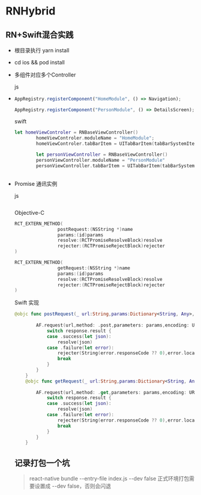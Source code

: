 # RNHybrid
## RN+Swift混合实践

* 根目录执行 yarn install

* cd ios && pod install

* 多组件对应多个Controller

  js

* ```js
  AppRegistry.registerComponent("HomeModule", () => Navigation);
  
  AppRegistry.registerComponent("PersonModule", () => DetailsScreen);
  ```

  swift

  ```swift
  let homeViewControler = RNBaseViewController()
          homeViewControler.moduleName = "HomeModule";
          homeViewControler.tabBarItem = UITabBarItem(tabBarSystemItem: .recents, tag: 0)
   
          let personViewController = RNBaseViewController()
          personViewController.moduleName = "PersonModule"
          personViewController.tabBarItem = UITabBarItem(tabBarSystemItem: .mostViewed, tag: 1)
          
  ```

* Promise 通讯实例

  js

  ```
  
  ```

  Objective-C

  ```objective-c
  RCT_EXTERN_METHOD(
                  postRequest:(NSString *)name
                  params:(id)params
                  resolve:(RCTPromiseResolveBlock)resolve
                  rejecter:(RCTPromiseRejectBlock)rejecter
  )
  
  RCT_EXTERN_METHOD(
                  getRequest:(NSString *)name
                  params:(id)params
                  resolve:(RCTPromiseResolveBlock)resolve
                  rejecter:(RCTPromiseRejectBlock)rejecter
  )
  ```

  Swift 实现

  ```swift
  @objc func postRequest(_ url:String,params:Dictionary<String, Any>, resolve:@escaping RCTPromiseResolveBlock, rejecter: @escaping RCTPromiseRejectBlock) ->Void{
          
          AF.request(url,method: .post,parameters: params,encoding: URLEncoding.default).responseJSON { (response) in
              switch response.result {
              case .success(let json):
                  resolve(json)
              case .failure(let error):
                  rejecter(String(error.responseCode ?? 0),error.localizedDescription ,error)
                  break
              }
          }
      }
      @objc func getRequest(_ url:String,params:Dictionary<String, Any>, resolve:@escaping RCTPromiseResolveBlock, rejecter: @escaping RCTPromiseRejectBlock) ->Void{
          
          AF.request(url,method: .get,parameters: params,encoding: URLEncoding.default).responseJSON { (response) in
              switch response.result {
              case .success(let json):
                  resolve(json)
              case .failure(let error):
                  rejecter(String(error.responseCode ?? 0),error.localizedDescription ,error)
                  break
              }
          }
      }
  ```

  ## 记录打包一个坑

  > react-native bundle --entry-file index.js --dev false 正式环境打包需要设置成 --dev false，否则会闪退